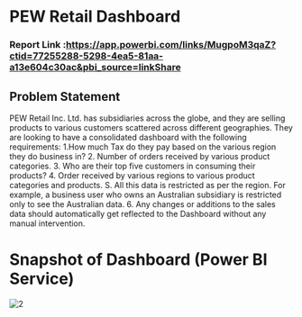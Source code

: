 #      PEW Retail Dashboard 

### Report Link :https://app.powerbi.com/links/MugpoM3qaZ?ctid=77255288-5298-4ea5-81aa-a13e604c30ac&pbi_source=linkShare

## Problem Statement

PEW Retail Inc. Ltd. has subsidiaries across the globe, and they are selling products to various customers scattered across different geographies. They are looking to have a consolidated dashboard with the following requirements: 
1.How much Tax do they pay based on the various region they do business in? 2. Number of orders received by various product categories. 3. Who are their top five customers in consuming their products? 4. Order received by various regions to various product categories and products. S. All this data is restricted as per the region. For example, a business user who owns an Australian subsidiary is restricted only to see the Australian data. 6. Any changes or additions to the sales data should automatically get reflected to the Dashboard without any manual intervention. 




# Snapshot of Dashboard (Power BI Service)

![2](https://github.com/shroukhm/-PEW-Retail-Dashboard-/assets/134003439/b0c5b710-52d6-4706-b3ee-841eeaa6ce00)

